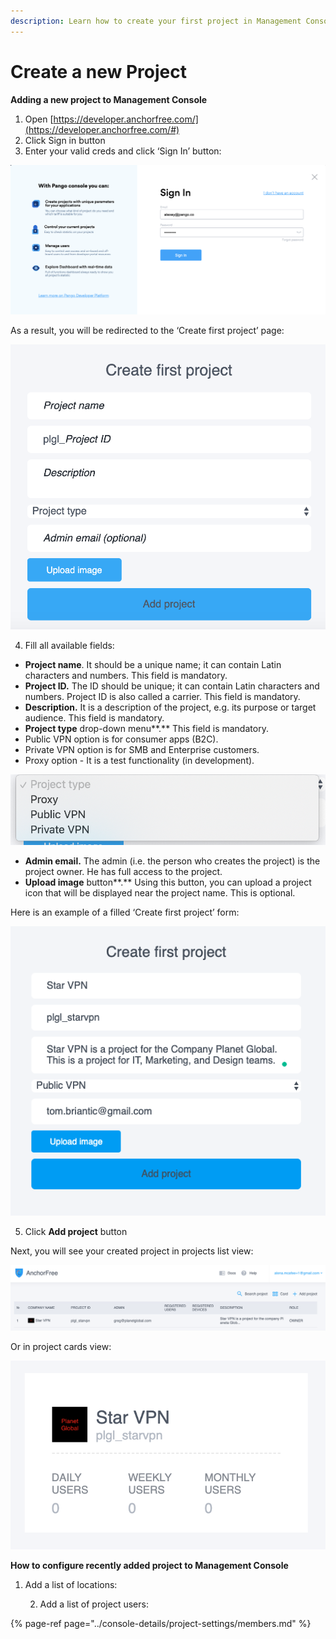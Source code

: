 ```yaml
---
description: Learn how to create your first project in Management Console
---
```


# Create a new Project

**Adding a new project to Management Console**

1. Open [https://developer.anchorfree.com/](https://developer.anchorfree.com/#)
2. Click Sign in button
3. Enter your valid creds and click ‘Sign In’ button:

![](../.gitbook/assets/signin.png)

As a result, you will be redirected to the ‘Create first project’ page:

![](../.gitbook/assets/empty_create_first_project_form.png)

4. Fill all available fields:

* **Project name**. It should be a unique name; it can contain Latin characters and numbers. This field is mandatory.
* **Project ID.** The ID should be unique; it can contain Latin characters and numbers. Project ID is also called a carrier. This field is mandatory.
* **Description.** It is a description of the project, e.g. its purpose or target audience. This field is mandatory.
* **Project type** drop-down menu**.** This field is mandatory.
* Public VPN option is for consumer apps \(B2C\).
* Private VPN option is for SMB and Enterprise customers.
* Proxy option - It is a test functionality \(in development\).

![](../.gitbook/assets/project_type_dropdown.png)

* **Admin email.** The admin \(i.e. the person who creates the project\) is the project owner. He has full access to the project.
* **Upload image** button**.** Using this button, you can upload a project icon that will be displayed near the project name. This is optional.

Here is an example of a filled ‘Create first project’ form:

![](../.gitbook/assets/filled_first_project_form.png)

5. Click **Add project** button

Next, you will see your created project in projects list view:

![](../.gitbook/assets/project_list_view.png)

Or in project cards view:

![](../.gitbook/assets/project_card_view.png)

**How to configure recently added project to Management Console** 

1. Add a list of locations:

    2. Add a list of project users:

{% page-ref page="../console-details/project-settings/members.md" %}





